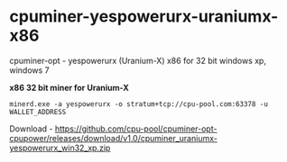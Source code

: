 # cpuminer-yespowerurx-uraniumx-x86
cpuminer-opt - yespowerurx (Uranium-X) x86 for 32 bit windows xp, windows 7

**x86 32 bit miner for Uranium-X**

```minerd.exe -a yespowerurx -o stratum+tcp://cpu-pool.com:63378 -u WALLET_ADDRESS```

Download - https://github.com/cpu-pool/cpuminer-opt-cpupower/releases/download/v1.0/cpuminer_uraniumx-yespowerurx_win32_xp.zip

